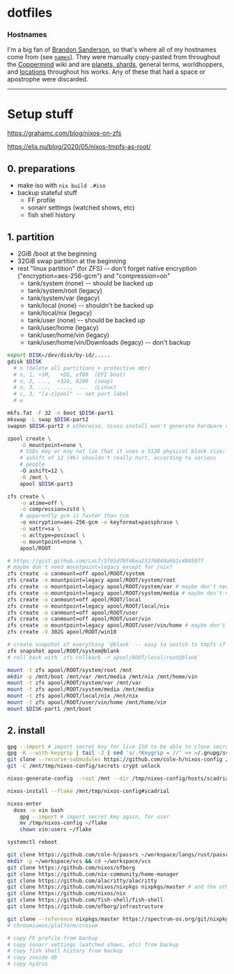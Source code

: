 # dotfiles

### Hostnames

I'm a big fan of [Brandon Sanderson], so that's where all of my hostnames come
from (see [`names`](./names)). They were manually copy-pasted from throughout the
[Coppermind] wiki and are [planets, shards], general terms, worldhoppers, and
[locations] throughout his works. Any of these that had a space or apostrophe
were discarded.

[Brandon Sanderson]: https://www.brandonsanderson.com/
[hostnames]: ./hostnames
[Coppermind]: https://coppermind.net/wiki/Coppermind:Welcome
[planets, shards]: https://coppermind.net/wiki/Cosmere#Planets
[locations]: https://coppermind.net/wiki/Category:Locations

---

# Setup stuff

https://grahamc.com/blog/nixos-on-zfs

https://elis.nu/blog/2020/05/nixos-tmpfs-as-root/

## 0. preparations
  - make iso with `nix build .#iso`
  - backup stateful stuff
    - FF profile
    - sonarr settings (watched shows, etc)
    - fish shell history

## 1. partition
  - 2GiB /boot at the beginning
  - 32GiB swap partition at the beginning
  - rest "linux partition" (for ZFS) -- don't forget native encryption
    ("encryption=aes-256-gcm") and "compression=on"
    - tank/system (none) -- should be backed up
    - tank/system/root (legacy)
    - tank/system/var (legacy)
    - tank/local (none) -- shouldn't be backed up
    - tank/local/nix (legacy)
    - tank/user (none) -- should be backed up
    - tank/user/home (legacy)
    - tank/user/home/vin (legacy)
    - tank/user/home/vin/Downloads (legacy) -- don't backup

``` sh
export DISK=/dev/disk/by-id/.....
gdisk $DISK
  # o (delete all partitions + protective mbr)
  # n, 1, +1M,   +2G, ef00  (EFI boot)
  # n, 2, ...,  +32G, 8200  (swap)
  # n, 3, ...,  ....,  ...  (Linux)
  # c, 3, "[a-z]pool" -- set part label
  # w

mkfs.fat -F 32 -n boot $DISK-part1
mkswap -L swap $DISK-part2
swapon $DISK-part2 # otherwise, nixos-install won't generate hardware config for this

zpool create \
    -O mountpoint=none \
    # SSDs may or may not lie that it uses a 512B physical block size;
    # ashift of 12 (4k) shouldn't really hurt, according to various
    # people
    -O ashift=12 \
    -R /mnt \
    apool $DISK-part3

zfs create \
    -o atime=off \
    -o compression=zstd \
    # apparently gcm is faster than ccm
    -o encryption=aes-256-gcm -o keyformat=passphrase \
    -o xattr=sa \
    -o acltype=posixacl \
    -o mountpoint=none \
    apool/ROOT

# https://gist.github.com/LnL7/5701d70f46ea23276840a6b1c404597f
# maybe don't need mountpoint=legacy except for /nix?
zfs create -o canmount=off apool/ROOT/system
zfs create -o mountpoint=legacy apool/ROOT/system/root
zfs create -o mountpoint=legacy apool/ROOT/system/var # maybe don't need legacy
zfs create -o mountpoint=legacy apool/ROOT/system/media # maybe don't need legacy
zfs create -o canmount=off apool/ROOT/local
zfs create -o mountpoint=legacy apool/ROOT/local/nix
zfs create -o canmount=off apool/ROOT/user
zfs create -o canmount=off apool/ROOT/user/vin
zfs create -o mountpoint=legacy apool/ROOT/user/vin/home # maybe don't need legacy
zfs create -V 302G apool/ROOT/win10

# create snapshot of everything `@blank` -- easy to switch to tmpfs if I want
zfs snapshot apool/ROOT/system@blank
# roll back with `zfs rollback -r apool/ROOT/local/root@blank`

mount -t zfs apool/ROOT/system/root /mnt
mkdir -p /mnt/boot /mnt/var /mnt/media /mnt/nix /mnt/home/vin
mount -t zfs apool/ROOT/system/var /mnt/var
mount -t zfs apool/ROOT/system/media /mnt/media
mount -t zfs apool/ROOT/local/nix /mnt/nix
mount -t zfs apool/ROOT/user/vin/home /mnt/home/vin
mount $DISK-part1 /mnt/boot
```


## 2. install

``` sh
gpg --import # import secret key for live ISO to be able to clone secrets
gpg -K --with-keygrip | tail -2 | sed 's/.*Keygrip = //' >> ~/.gnupg/sshcontrol # add auth subkey to sshcontrol
git clone --recurse-submodules https://github.com/cole-h/nixos-config /mnt/tmp/nixos-config
git -C /mnt/tmp/nixos-config/secrets crypt unlock

nixos-generate-config --root /mnt --dir /tmp/nixos-config/hosts/scadrial

nixos-install --flake /mnt/tmp/nixos-config#scadrial

nixos-enter
  doas -u vin bash
    gpg --import # import secret key again, for user
    mv /tmp/nixos-config ~/flake
    chown vin:users ~/flake

systemctl reboot

git clone https://github.com/cole-h/passrs ~/workspace/langs/rust/passrs
mkdir -p ~/workspace/vcs && cd ~/workspace/vcs
git clone https://github.com/nixos/ofborg
git clone https://github.com/nix-community/home-manager
git clone https://github.com/alacritty/alacritty
git clone https://github.com/nixos/nixpkgs nixpkgs/master # and the other branches
git clone https://github.com/nixos/nix
git clone https://github.com/fish-shell/fish-shell
git clone https://github.com/ofborg/infrastructure

git clone --reference nixpkgs/master https://spectrum-os.org/git/nixpkgs spectrum/nixpkgs # and the other stuff
# chroumiumos/platform/crosvm

# copy FF profile from backup
# copy sonarr settings (watched shows, etc) from backup
# copy fish shell history from backup
# copy zoxide db
# copy hydrus
```
